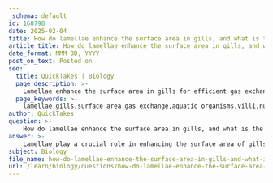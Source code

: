 ```yaml
---
_schema: default
id: 168798
date: 2025-02-04
title: How do lamellae enhance the surface area in gills, and what is the analogy to villi?
article_title: How do lamellae enhance the surface area in gills, and what is the analogy to villi?
date_format: MMM DD, YYYY
post_on_text: Posted on
seo:
  title: QuickTakes | Biology
  page_description: >-
    Lamellae enhance the surface area in gills for efficient gas exchange in aquatic organisms, similar to how villi increase surface area for nutrient absorption in the intestines.
  page_keywords: >-
    lamellae,gills,surface area,gas exchange,aquatic organisms,villi,nutrient absorption,diffusion,respiratory efficiency
author: QuickTakes
question: >-
    How do lamellae enhance the surface area in gills, and what is the analogy to villi?
answer: >-
    Lamellae play a crucial role in enhancing the surface area of gills, which is essential for efficient gas exchange in aquatic organisms. These thin, plate-like structures are located on the gill filaments and significantly increase the surface area available for the absorption of oxygen from water and the removal of carbon dioxide. The increased surface area provided by lamellae allows for a greater amount of blood to come into contact with the water, facilitating the diffusion of gases. This close contact ensures that oxygen can diffuse into the blood while carbon dioxide diffuses out, optimizing respiratory efficiency.\n\nThe analogy to villi is particularly useful in understanding this concept. Villi are small, finger-like projections found in the intestines that increase the surface area for nutrient absorption. Just as villi enhance the efficiency of nutrient uptake by maximizing surface area and minimizing diffusion distances, lamellae serve a similar purpose in gills for gas exchange. Both structures are adaptations that improve the overall efficiency of their respective functions—villi for nutrient absorption and lamellae for oxygen absorption.\n\nIn summary, lamellae enhance the surface area in gills, much like villi do in the intestines, by providing more area for gas exchange, which is vital for the survival of aquatic organisms.
subject: Biology
file_name: how-do-lamellae-enhance-the-surface-area-in-gills-and-what-is-the-analogy-to-villi.md
url: /learn/biology/questions/how-do-lamellae-enhance-the-surface-area-in-gills-and-what-is-the-analogy-to-villi
---
```


&nbsp;